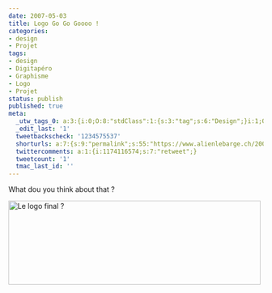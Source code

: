 ```yaml
---
date: 2007-05-03
title: Logo Go Go Goooo !
categories:
- design
- Projet
tags:
- design
- Digitapéro
- Graphisme
- Logo
- Projet
status: publish
published: true
meta:
  _utw_tags_0: a:3:{i:0;O:8:"stdClass":1:{s:3:"tag";s:6:"Design";}i:1;O:8:"stdClass":1:{s:3:"tag";s:12:"digit.apéro";}i:2;O:8:"stdClass":1:{s:3:"tag";s:6:"Projet";}}
  _edit_last: '1'
  tweetbackscheck: '1234575537'
  shorturls: a:7:{s:9:"permalink";s:55:"https://www.alienlebarge.ch/2007/05/03/logo-go-go-goooo/";s:7:"tinyurl";s:25:"https://tinyurl.com/akjqqf";s:4:"isgd";s:17:"https://is.gd/iG1N";s:5:"bitly";s:18:"https://bit.ly/pUvn";s:5:"snipr";s:22:"https://snipr.com/bfpui";s:5:"snurl";s:22:"https://snurl.com/bfpui";s:7:"snipurl";s:24:"https://snipurl.com/bfpui";}
  twittercomments: a:1:{i:1174116574;s:7:"retweet";}
  tweetcount: '1'
  tmac_last_id: ''
---
```

What dou you think about that ?

<a href="https://dlgjp9x71cipk.cloudfront.net/2007/05/da_logo_beta.png" title="Le logo final ?"><img src="https://dlgjp9x71cipk.cloudfront.net/2007/05/da_logo_beta.png" alt="Le logo final ?" height="166" width="498" /></a>
